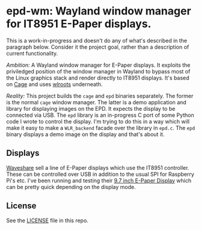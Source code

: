 # epd-wm: Wayland window manager for IT8951 E-Paper displays.

This is a work-in-progress and doesn't do any of what's described in the paragraph below. Consider it the project goal, rather than a description of current functionality.

*Ambition:* A Wayland window manager for E-Paper displays. It exploits the priviledged position of the window manager in Wayland to bypass most of the Linux graphics stack and render directly to IT8951 displays. It's based on [Cage](https://hjdskes.nl/projects/cage) and uses [wlroots](https://github.com/swaywm/wlroots) underneath.

*Reality:* This project builds the `cage` and `epd` binaries separately. The former is the normal `cage` window manager. The latter is a demo application and library for displaying images on the EPD. It expects the display to be connected via USB. The `epd` library is an in-progress C port of some Python code I wrote to control the display. I'm trying to do this in a way which will make it easy to make a `WLR_backend` facade over the library in `epd.c`. The `epd` binary displays a demo image on the display and that's about it.

## Displays
[Waveshare](https://www.waveshare.com/) sell a line of E-Paper displays which use the IT8951 controller. These can be controlled over USB in addition to the usual SPI for Raspberry Pi's etc. I've been running and testing their [9.7 inch E-Paper Display](https://www.waveshare.com/9.7inch-e-paper-hat.htm) which can be pretty quick depending on the display mode.

## License
See the [LICENSE](./LICENSE) file in this repo.
